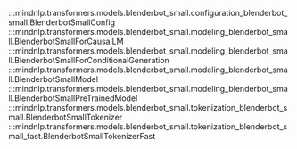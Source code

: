:::mindnlp.transformers.models.blenderbot_small.configuration_blenderbot_small.BlenderbotSmallConfig
:::mindnlp.transformers.models.blenderbot_small.modeling_blenderbot_small.BlenderbotSmallForCausalLM
:::mindnlp.transformers.models.blenderbot_small.modeling_blenderbot_small.BlenderbotSmallForConditionalGeneration
:::mindnlp.transformers.models.blenderbot_small.modeling_blenderbot_small.BlenderbotSmallModel
:::mindnlp.transformers.models.blenderbot_small.modeling_blenderbot_small.BlenderbotSmallPreTrainedModel
:::mindnlp.transformers.models.blenderbot_small.tokenization_blenderbot_small.BlenderbotSmallTokenizer
:::mindnlp.transformers.models.blenderbot_small.tokenization_blenderbot_small_fast.BlenderbotSmallTokenizerFast